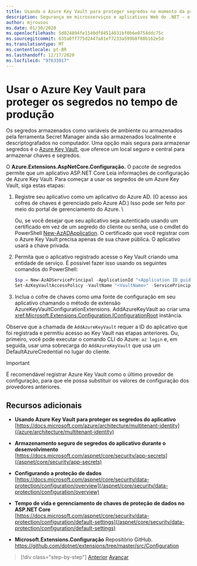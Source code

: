 ```yaml
---
title: Usando o Azure Key Vault para proteger segredos no momento da produção
description: Segurança em microsserviços e aplicativos Web do .NET – o Azure Key Vault é uma excelente maneira de lidar com os segredos do aplicativo que são totalmente controlados pelos administradores. Os administradores podem até mesmo atribuir e revogar os valores de desenvolvimento sem que os desenvolvedores precisam lidar com eles.
author: mjrousos
ms.date: 01/30/2020
ms.openlocfilehash: 5d024894fe1540df04514031bf0b6e0754ddc75c
ms.sourcegitcommit: 635a0ff775d2447a81ef7233a599b8f88b162e5d
ms.translationtype: MT
ms.contentlocale: pt-BR
ms.lasthandoff: 12/17/2020
ms.locfileid: "97633917"
---
```

# <a name="use-azure-key-vault-to-protect-secrets-at-production-time"></a>Usar o Azure Key Vault para proteger os segredos no tempo de produção

Os segredos armazenados como variáveis de ambiente ou armazenados pela ferramenta Secret Manager ainda são armazenados localmente e descriptografados no computador. Uma opção mais segura para armazenar segredos é o [Azure Key Vault](https://azure.microsoft.com/services/key-vault/), que oferece um local seguro e central para armazenar chaves e segredos.

O **Azure.Extensions.AspNetCore.Configuração.** O pacote de segredos permite que um aplicativo ASP.NET Core Leia informações de configuração de Azure Key Vault. Para começar a usar os segredos de um Azure Key Vault, siga estas etapas:

1. Registre seu aplicativo como um aplicativo do Azure AD. (O acesso aos cofres de chaves é gerenciado pelo Azure AD.) Isso pode ser feito por meio do portal de gerenciamento do Azure. \

   Ou, se você desejar que seu aplicativo seja autenticado usando um certificado em vez de um segredo do cliente ou senha, use o cmdlet do PowerShell [New-AzADApplication](/powershell/module/az.resources/new-azadapplication). O certificado que você registrar com o Azure Key Vault precisa apenas de sua chave pública. O aplicativo usará a chave privada.

2. Permita que o aplicativo registrado acesse o Key Vault criando uma entidade de serviço. É possível fazer isso usando os seguintes comandos do PowerShell:

   ```powershell
   $sp = New-AzADServicePrincipal -ApplicationId "<Application ID guid>"
   Set-AzKeyVaultAccessPolicy -VaultName "<VaultName>" -ServicePrincipalName $sp.ServicePrincipalNames[0] -PermissionsToSecrets all -ResourceGroupName "<KeyVault Resource Group>"
   ```

3. Inclua o cofre de chaves como uma fonte de configuração em seu aplicativo chamando o método de extensão AzureKeyVaultConfigurationExtensions. AddAzureKeyVault ao criar uma <xref:Microsoft.Extensions.Configuration.IConfigurationRoot> instância.

Observe que a chamada de `AddAzureKeyVault` requer a ID do aplicativo que foi registrada e permitiu acesso ao Key Vault nas etapas anteriores. Ou, primeiro, você pode executar o comando CLI do Azure: `az login` e, em seguida, usar uma sobrecarga do `AddAzureKeyVault` que usa um DefaultAzureCredential no lugar do cliente.

> [!IMPORTANT]
> É recomendável registrar Azure Key Vault como o último provedor de configuração, para que ele possa substituir os valores de configuração dos provedores anteriores.

## <a name="additional-resources"></a>Recursos adicionais

- **Usando Azure Key Vault para proteger os segredos do aplicativo** \
  [https://docs.microsoft.com/azure/architecture/multitenant-identity](/azure/architecture/multitenant-identity)

- **Armazenamento seguro de segredos do aplicativo durante o desenvolvimento** \
  [https://docs.microsoft.com/aspnet/core/security/app-secrets](/aspnet/core/security/app-secrets)

- **Configurando a proteção de dados** \
  [https://docs.microsoft.com/aspnet/core/security/data-protection/configuration/overview](/aspnet/core/security/data-protection/configuration/overview)

- **Tempo de vida e gerenciamento de chaves de proteção de dados no ASP.NET Core** \
  [https://docs.microsoft.com/aspnet/core/security/data-protection/configuration/default-settings](/aspnet/core/security/data-protection/configuration/default-settings)

- **Microsoft.Extensions.Configuração** Repositório GitHub. \
  <https://github.com/dotnet/extensions/tree/master/src/Configuration>

>[!div class="step-by-step"]
>[Anterior](developer-app-secrets-storage.md) 
> [Avançar](../key-takeaways.md)
